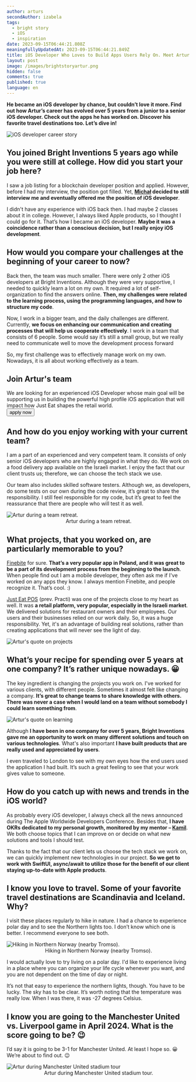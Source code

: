 ```yaml
---
author: arturs
secondAuthor: izabela
tags:
  - bright story
  - iOS
  - inspiration
date: 2023-09-15T06:44:21.808Z
meaningfullyUpdatedAt: 2023-09-15T06:44:21.849Z
title: iOS Developer Who Loves to Build Apps Users Rely On. Meet Artur
layout: post
image: /images/brightstoryartur.png
hidden: false
comments: true
published: true
language: en
---
```

**He became an iOS developer by chance, but couldn’t love it more. Find out how Artur’s career has evolved over 5 years from a junior to a senior iOS developer. Check out the apps he has worked on. Discover his favorite travel destinations too. Let’s dive in!**

<div class="image"><img src="/images/brightstoryarturphotos.png" alt="iOS developer career story" title="iOS developer career story"  /> </div>

## You joined Bright Inventions 5 years ago while you were still at college. How did you start your job here?

I saw a job listing for a blockchain developer position and applied. However, before I had my interview, the position got filled. Yet, **[Michał](/about-us/michal/) decided to still interview me and eventually offered me the position of iOS developer**.

I didn't have any experience with iOS back then. I had maybe 2 classes about it in college. However, I always liked Apple products, so I thought I could go for it. That’s how I became an iOS developer. **Maybe it was a coincidence rather than a conscious decision, but I really enjoy iOS development**.

## How would you compare your challenges at the beginning of your career to now?

Back then, the team was much smaller. There were only 2 other iOS developers at Bright Inventions. Although they were very supportive, I needed to quickly learn a lot on my own. It required a lot of self-organization to find the answers online. **Then, my challenges were related to the learning process, using the programming languages, and how to structure my code**.

Now, I work in a bigger team, and the daily challenges are different. Currently, **we focus on enhancing our communication and creating processes that will help us cooperate effectively**. I work in a team that consists of 6 people. Some would say it’s still a small group, but we really need to communicate well to move the development process forward

So, my first challenge was to effectively manage work on my own. Nowadays, it is all about working effectively as a team.

<div class='block-button'><h2>Join Artur's team</h2><div>We are looking for an experienced iOS Developer whose main goal will be supporting us in building the powerful high profile iOS application that will impact how Just Eat shapes the retail world.</div><a href="/jobs/senior-ios-developer/"><button>apply now</button></a></div>

## And how do you enjoy working with your current team?

I am a part of an experienced and very competent team. It consists of only senior iOS developers who are highly engaged in what they do. We work on a food delivery app available on the Israeli market. I enjoy the fact that our client trusts us; therefore, we can choose the tech stack we use. 

Our team also includes skilled software testers. Although we, as developers, do some tests on our own during the code review, it’s great to share the responsibility. I still feel responsible for my code, but it’s great to feel the reassurance that there are people who will test it as well.

<div class="image"><img src="/images/brightstory_team_szymek.png" alt="Artur during a team retreat." title="Artur during a team retreat."  /> </div>

<center>Artur during a team retreat.</center>

## What projects, that you worked on, are particularly memorable to you?

[Finebite](/projects/everytap/) for sure. **That’s a very popular app in Poland, and it was great to be a part of its development process from the beginning to the launch**. When people find out I am a mobile developer, they often ask me if I've worked on any apps they know. I always mention Finebite, and people recognize it. That’s cool. :)

[Just Eat POS](/projects/system-for-restaurants-mobile/) (prev. Practi) was one of the projects close to my heart as well. It was **a retail platform, very popular, especially in the Israeli market**. We delivered solutions for restaurant owners and their employees. Our users and their businesses relied on our work daily. So, it was a huge responsibility. Yet, it's an advantage of building real solutions, rather than creating applications that will never see the light of day.

<div class="image"><img src="/images/artur_quote_real_products.png" alt="Artur's quote on projects" title="Artur's quote on projects"  /> </div>

## What’s your recipe for spending over 5 years at one company? It’s rather unique nowadays. 😀

The key ingredient is changing the projects you work on. I've worked for various clients, with different people. Sometimes it almost felt like changing a company. **It’s great to change teams to share knowledge with others. There was never a case when I would land on a team without somebody I could learn something from**. 

<div class="image"><img src="/images/artur_quote_learning.png" alt="Artur's quote on learning" title="Artur's quote on learning"  /> </div>

Although **I have been in one company for over 5 years, Bright Inventions gave me an opportunity to work on many different solutions and touch on various technologies**. What's also important **I have built products that are really used and appreciated by users**.

I even traveled to London to see with my own eyes how the end users used the application I had built. It’s such a great feeling to see that your work gives value to someone.

## How do you catch up with news and trends in the iOS world?

As probably every iOS developer, I always check all the news announced during The Apple Worldwide Developers Conference. Besides that, **I have OKRs dedicated to my personal growth, monitored by my mentor – [Kamil](/about-us/kamil-b/)**. We both choose topics that I can improve on or decide on what new solutions and tools I should test. 

Thanks to the fact that our client lets us choose the tech stack we work on, we can quickly implement new technologies in our project. **So we get to work with SwiftUI, async/await to utilize those for the benefit of our client staying up-to-date with Apple products**.

## I know you love to travel. Some of your favorite travel destinations are Scandinavia and Iceland. Why?

I visit these places regularly to hike in nature. I had a chance to experience polar day and to see the Northern lights too. I don’t know which one is better. I recommend everyone to see both.

<div class="image"><img src="/images/artur_passion_travel.png" alt="Hiking in Northern Norway (nearby Tromso)." title="Hiking in Northern Norway (nearby Tromso)."  /> </div>

<center>Hiking in Northern Norway (nearby Tromso).</center>

I would actually love to try living on a polar day. I'd like to experience living in a place where you can organize your life cycle whenever you want, and you are not dependent on the time of day or night.

It’s not that easy to experience the northern lights, though. You have to be lucky. The sky has to be clear. It’s worth noting that the temperature was really low. When I was there, it was -27 degrees Celsius.

## I know you are going to the Manchester United vs. Liverpool game in April 2024. What is the score going to be? 😉

I’d say it is going to be 3-1 for Manchester United. At least I hope so. 😀 We’re about to find out. 😉

<div class="image"><img src="/images/artur_football.png" alt="Artur during Manchester United stadium tour" title="Artur during Manchester United stadium tour"  /> </div>

<center>Artur during Manchester United stadium tour.</center>